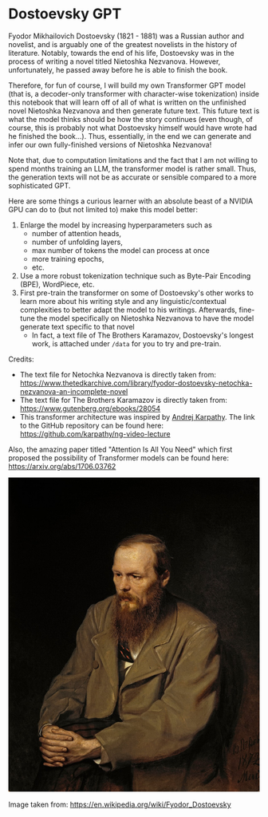 # Dostoevsky GPT

Fyodor Mikhailovich Dostoevsky (1821 - 1881) was a Russian author and novelist, and is arguably one of the greatest novelists in the history of literature. Notably, towards the end of his life, Dostoevsky was in the process of writing a novel titled Nietoshka Nezvanova. However, unfortunately, he passed away before he is able to finish the book.

Therefore, for fun of course, I will build my own Transformer GPT model (that is, a decoder-only transformer with character-wise tokenization) inside this notebook that will learn off of all of what is written on the unfinished novel Nietoshka Nezvanova and then generate future text. This future text is what the model thinks should be how the story continues (even though, of course, this is probably not what Dostoevsky himself would have wrote had he finished the book...). Thus, essentially, in the end we can generate and infer our own fully-finished versions of Nietoshka Nezvanova!

Note that, due to computation limitations and the fact that I am not willing to spend months training an LLM, the transformer model is rather small. Thus, the generation texts will not be as accurate or sensible compared to a more sophisticated GPT.

Here are some things a curious learner with an absolute beast of a NVIDIA GPU can do to (but not limited to) make this model better:
1. Enlarge the model by increasing hyperparameters such as
    - number of attention heads,
    - number of unfolding layers,
    - max number of tokens the model can process at once
    - more training epochs,
    - etc.
2. Use a more robust tokenization technique such as Byte-Pair Encoding (BPE), WordPiece, etc.
3. First pre-train the transformer on some of Dostoevsky's other works to learn more about his writing style and any linguistic/contextual complexities
   to better adapt the model to his writings. Afterwards, fine-tune the model specifically on Nietoshka Nezvanova to have the model generate text specific to that novel
   - In fact, a text file of The Brothers Karamazov, Dostoevsky's longest work, is attached under ```/data``` for you to try and pre-train.

Credits:
- The text file for Netochka Nezvanova is directly taken from: https://www.thetedkarchive.com/library/fyodor-dostoevsky-netochka-nezvanova-an-incomplete-novel
- The text file for The Brothers Karamazov is directly taken from: https://www.gutenberg.org/ebooks/28054
- This transformer architecture was inspired by [Andrej Karpathy](https://github.com/karpathy). The link to the GitHub repository can be found here: https://github.com/karpathy/ng-video-lecture

Also, the amazing paper titled "Attention Is All You Need" which first proposed the possibility of Transformer models can be found here: https://arxiv.org/abs/1706.03762

![alt text](https://github.com/markhywang/Dostoevsky-GPT/blob/main/dostoevsky-image.jpg)

Image taken from: https://en.wikipedia.org/wiki/Fyodor_Dostoevsky
